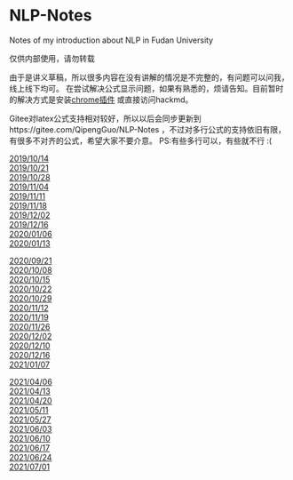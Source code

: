 # NLP-Notes
Notes of my introduction about NLP in Fudan University

仅供内部使用，请勿转载

由于是讲义草稿，所以很多内容在没有讲解的情况是不完整的，有问题可以问我，线上线下均可。
在尝试解决公式显示问题，如果有熟悉的，烦请告知。目前暂时的解决方式是安装[chrome插件](https://chrome.google.com/webstore/detail/mathjax-plugin-for-github/ioemnmodlmafdkllaclgeombjnmnbima) 或直接访问hackmd。

Gitee对latex公式支持相对较好，所以以后会同步更新到https://gitee.com/QipengGuo/NLP-Notes ，不过对多行公式的支持依旧有限，有很多不对齐的公式，希望大家不要介意。  PS:有些多行可以，有些就不行 :(  


[2019/10/14](https://hackmd.io/@IlMAi12lT42ESFI1KhOT8g/rkMAcRltB)  
[2019/10/21](https://hackmd.io/@IlMAi12lT42ESFI1KhOT8g/B1lNhfJwtS)  
[2019/10/28](https://hackmd.io/@IlMAi12lT42ESFI1KhOT8g/S1fEww2Yr)  
[2019/11/04](https://hackmd.io/@IlMAi12lT42ESFI1KhOT8g/Sy0VE8Q9H)  
[2019/11/11](https://hackmd.io/@IlMAi12lT42ESFI1KhOT8g/HykvcHBiS)  
[2019/11/18](https://hackmd.io/@IlMAi12lT42ESFI1KhOT8g/Sk_AGXk3r)  
[2019/12/02](https://hackmd.io/@IlMAi12lT42ESFI1KhOT8g/BJ6TE_b6B)  
[2019/12/16](https://hackmd.io/@IlMAi12lT42ESFI1KhOT8g/H1LE9fA6H)  
[2020/01/06](https://hackmd.io/@IlMAi12lT42ESFI1KhOT8g/Sy9K4qJgL)   
[2020/01/13](https://hackmd.io/@IlMAi12lT42ESFI1KhOT8g/ByvqsAOeU) 

[2020/09/21](https://hackmd.io/@IlMAi12lT42ESFI1KhOT8g/HJJ2vmIHP)   
[2020/10/08](https://hackmd.io/@IlMAi12lT42ESFI1KhOT8g/HyxSr7iUD)  
[2020/10/15](https://hackmd.io/@IlMAi12lT42ESFI1KhOT8g/ryy1dr4PP)  
[2020/10/22](https://hackmd.io/@IlMAi12lT42ESFI1KhOT8g/HyOAWu6vD)  
[2020/10/29](https://hackmd.io/@IlMAi12lT42ESFI1KhOT8g/B1vp94Duv)  
[2020/11/12](https://hackmd.io/@IlMAi12lT42ESFI1KhOT8g/ryoZ95KYw)  
[2020/11/19](https://hackmd.io/@IlMAi12lT42ESFI1KhOT8g/HJkh1FXcw)  
[2020/11/26](https://hackmd.io/@IlMAi12lT42ESFI1KhOT8g/BkJQrX2qP)  
[2020/12/02](https://hackmd.io/@IlMAi12lT42ESFI1KhOT8g/rJoPDMHiv)  
[2020/12/10](https://hackmd.io/@IlMAi12lT42ESFI1KhOT8g/BkUHSgAiv)  
[2020/12/16](https://hackmd.io/@IlMAi12lT42ESFI1KhOT8g/S14DzZInv)  
[2021/01/07](https://hackmd.io/@IlMAi12lT42ESFI1KhOT8g/SkqtZiXAP)  


[2021/04/06](https://hackmd.io/@IlMAi12lT42ESFI1KhOT8g/SySFpRuBd)  
[2021/04/13](https://hackmd.io/@IlMAi12lT42ESFI1KhOT8g/r1Vh6Gf8d)  
[2021/04/20](https://hackmd.io/@IlMAi12lT42ESFI1KhOT8g/By5VQrsLd)  
[2021/05/11](https://hackmd.io/@IlMAi12lT42ESFI1KhOT8g/rkN8Gmx_u)  
[2021/05/27](https://hackmd.io/@IlMAi12lT42ESFI1KhOT8g/r1QTeQ2Ku)  
[2021/06/03](https://hackmd.io/@IlMAi12lT42ESFI1KhOT8g/S1J2ZJUqO)  
[2021/06/10](https://hackmd.io/@IlMAi12lT42ESFI1KhOT8g/S1Yy5-0q_)  
[2021/06/17](https://hackmd.io/@IlMAi12lT42ESFI1KhOT8g/SkeGlLOju)  
[2021/06/24](https://hackmd.io/@IlMAi12lT42ESFI1KhOT8g/ryS1zdZ2u)  
[2021/07/01](https://hackmd.io/@IlMAi12lT42ESFI1KhOT8g/Hk1i0a5n_)  
